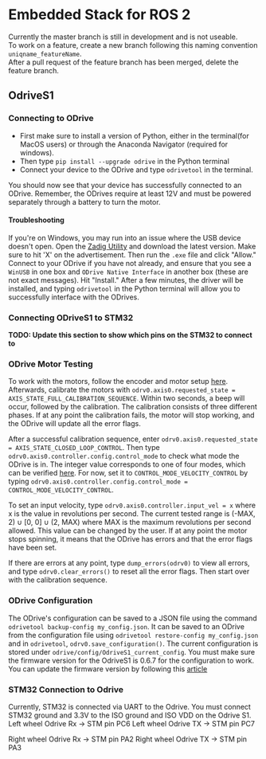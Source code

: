 # Embedded Stack for ROS 2

Currently the master branch is still in development and is not useable.  
To work on a feature, create a new branch following this naming convention `uniqname_featureName`.  
After a pull request of the feature branch has been merged, delete the feature branch.  


## OdriveS1

### Connecting to ODrive

* First make sure to install a version of Python, either in the terminal(for MacOS users) or through the Anaconda Navigator (required for windows).
* Then type `pip install --upgrade odrive` in the Python terminal
* Connect your device to the ODrive and type `odrivetool` in the terminal.

You should now see that your device has successfully connected to an ODrive. Remember, the ODrives require at least 12V and must be powered separately through a battery to turn the motor.

#### Troubleshooting

If you're on Windows, you may run into an issue where the USB device doesn't open. Open the [Zadig Utility](https://zadig.akeo.ie/) and download the latest version. Make sure to hit 'X' on the advertisement. Then run the `.exe` file and click "Allow." Connect to your ODrive if you have not already, and ensure that you see a `WinUSB` in one box and `ODrive Native Interface` in another box (these are not exact messages). Hit "Install." After a few minutes, the driver will be installed, and typing `odrivetool` in the Python terminal will allow you to successfully interface with the ODrives.

### Connecting ODriveS1 to STM32

**TODO: Update this section to show which pins on the STM32 to connect to**

### ODrive Motor Testing

To work with the motors, follow the encoder and motor setup [here](https://docs.odriverobotics.com/v/latest/getting-started.html#motor-configuration).
Afterwards, calibrate the motors with `odrv0.axis0.requested_state = AXIS_STATE_FULL_CALIBRATION_SEQUENCE`. Within two seconds, a beep will occur, followed by the calibration. The calibration consists of three different phases. If at any point the calibration fails, the motor will stop working, and the ODrive will update all the error flags.

After a successful calibration sequence, enter `odrv0.axis0.requested_state = AXIS_STATE_CLOSED_LOOP_CONTROL`. Then type `odrv0.axis0.controller.config.control_mode` to check what mode the ODrive is in. The integer value corresponds to one of four modes, which can be verified [here](https://betadocs.odriverobotics.com/api/odrive.controller.controlmode). For now, set it to `CONTROL_MODE_VELOCITY_CONTROL` by typing `odrv0.axis0.controller.config.control_mode = CONTROL_MODE_VELOCITY_CONTROL`.

To set an input velocity, type `odrv0.axis0.controller.input_vel = x` where x is the value in revolutions per second. The current tested range is (-MAX, 2) ∪ [0, 0] ∪ (2, MAX) where MAX is the maximum revolutions per second allowed. This value can be changed by the user. If at any point the motor stops spinning, it means that the ODrive has errors and that the error flags have been set.

If there are errors at any point, type `dump_errors(odrv0)` to view all errors, and type `odrv0.clear_errors()` to reset all the error flags. Then start over with the calibration sequence.

### ODrive Configuration

The ODrive's configuration can be saved to a JSON file using the command `odrivetool backup-config my_config.json`. It can be saved to an ODrive from the configuration file using `odrivetool restore-config my_config.json` and in `odrivetool`, `odrv0.save_configuration()`. The current configuration is stored under `odrive/config/OdriveS1_current_config`. You must make sure the firmware version for the OdriveS1 is 0.6.7 for the configuration to work. You can update the firmware version by following this [article](https://docs.odriverobotics.com/v/latest/guides/firmware-update.html)


### STM32 Connection to Odrive
Currently, STM32 is connected via UART to the Odrive. You must connect STM32 ground and 3.3V to the ISO ground and ISO VDD on the Odrive S1.
Left wheel Odrive Rx -> STM pin PC6
Left wheel Odrive TX -> STM pin PC7

Right wheel Odrive Rx -> STM pin PA2
Right wheel Odrive TX -> STM pin PA3
